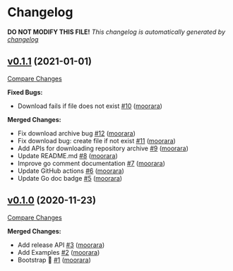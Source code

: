# Changelog

**DO NOT MODIFY THIS FILE!**
*This changelog is automatically generated by [changelog](https://github.com/moorara/changelog)*


## [v0.1.1](https://github.com/moorara/go-github/tree/v0.1.1) (2021-01-01)

[Compare Changes](https://github.com/moorara/go-github/compare/v0.1.0...v0.1.1)

**Fixed Bugs:**

  - Download fails if file does not exist [#10](https://github.com/moorara/go-github/issues/10) ([moorara](https://github.com/moorara))

**Merged Changes:**

  - Fix download archive bug [#12](https://github.com/moorara/go-github/pull/12) ([moorara](https://github.com/moorara))
  - Fix download bug: create file if not exist [#11](https://github.com/moorara/go-github/pull/11) ([moorara](https://github.com/moorara))
  - Add APIs for downloading repository archive [#9](https://github.com/moorara/go-github/pull/9) ([moorara](https://github.com/moorara))
  - Update README.md [#8](https://github.com/moorara/go-github/pull/8) ([moorara](https://github.com/moorara))
  - Improve go comment documentation [#7](https://github.com/moorara/go-github/pull/7) ([moorara](https://github.com/moorara))
  - Update GitHub actions [#6](https://github.com/moorara/go-github/pull/6) ([moorara](https://github.com/moorara))
  - Update Go doc badge [#5](https://github.com/moorara/go-github/pull/5) ([moorara](https://github.com/moorara))


## [v0.1.0](https://github.com/moorara/go-github/tree/v0.1.0) (2020-11-23)

[Compare Changes](https://github.com/moorara/go-github/compare/100ec5998781995aa212b19a8cf1a5c3be65ddaa...v0.1.0)

**Merged Changes:**

  - Add release API [#3](https://github.com/moorara/go-github/pull/3) ([moorara](https://github.com/moorara))
  - Add Examples [#2](https://github.com/moorara/go-github/pull/2) ([moorara](https://github.com/moorara))
  - Bootstrap 🚀 [#1](https://github.com/moorara/go-github/pull/1) ([moorara](https://github.com/moorara))


